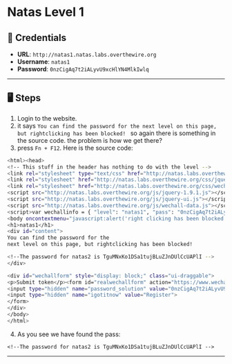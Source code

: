 # Natas Level 1

## 🧪 Credentials

- **URL**: `http://natas1.natas.labs.overthewire.org`
- **Username**: `natas1`
- **Password**: `0nzCigAq7t2iALyvU9xcHlYN4MlkIwlq `

---

## 🖥️ Steps

1. Login to the website.
2. it says `You can find the password for the next level on this page, but rightclicking has been blocked! ` so again there is something in the source code. the problem is how we get there?
3. press `Fn + F12`. Here is the source code:
```bash
<html><head>
<!-- This stuff in the header has nothing to do with the level -->
<link rel="stylesheet" type="text/css" href="http://natas.labs.overthewire.org/css/level.css">
<link rel="stylesheet" href="http://natas.labs.overthewire.org/css/jquery-ui.css">
<link rel="stylesheet" href="http://natas.labs.overthewire.org/css/wechall.css">
<script src="http://natas.labs.overthewire.org/js/jquery-1.9.1.js"></script>
<script src="http://natas.labs.overthewire.org/js/jquery-ui.js"></script>
<script src="http://natas.labs.overthewire.org/js/wechall-data.js"></script><script src="http://natas.labs.overthewire.org/js/wechall.js"></script>
<script>var wechallinfo = { "level": "natas1", "pass": "0nzCigAq7t2iALyvU9xcHlYN4MlkIwlq" };</script></head>
<body oncontextmenu="javascript:alert('right clicking has been blocked!');return false;">
<h1>natas1</h1>
<div id="content">
You can find the password for the
next level on this page, but rightclicking has been blocked!

<!--The password for natas2 is TguMNxKo1DSa1tujBLuZJnDUlCcUAPlI -->
</div>

<div id="wechallform" style="display: block;" class="ui-draggable">
<p>Submit token</p><form id="realwechallform" action="https://www.wechall.net/10-levels-on-Natas.html" enctype="application/x-www-form-urlencoded" method="post"><input type="hidden" name="wfid" value="2">
<input type="hidden" name="password_solution" value="0nzCigAq7t2iALyvU9xcHlYN4MlkIwlq">
<input type="hidden" name="igotitnow" value="Register">
</form>
</div>
</body>
</html>
```
4. As you see we have found the pass:
```
<!--The password for natas2 is TguMNxKo1DSa1tujBLuZJnDUlCcUAPlI -->
```
---
